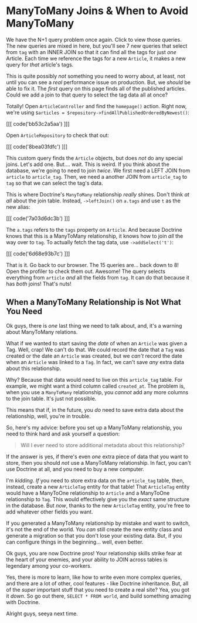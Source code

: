 # ManyToMany Joins & When to Avoid ManyToMany

We have the N+1 query problem once again. Click to view those queries. The new
queries are mixed in here, but you'll see 7 new queries that select from `tag`
with an INNER JOIN so that it can find all the tags for just *one* Article.
Each time we reference the tags for a new `Article`, it makes a new query for
*that* article's tags.

This is quite possibly *not* something you need to worry about, at least, not until
you can see a *real* performance issue on production. But, we *should* be able to
fix it. The *first* query on this page finds all of the published articles. Could
we add a join to that query to select the tag data all at once?

Totally! Open `ArticleController` and find the `homepage()` action. Right now, we're
using `$articles = $repository->findAllPublishedOrderedByNewest()`:

[[[ code('bb53c2a5aa') ]]]

Open `ArticleRepository` to check that out:

[[[ code('8bea03fdfc') ]]]

This custom query finds the `Article` objects, but does *not* do any special joins.
Let's add one. But.... wait. This is weird. If you think about the database, we're
going to need to join *twice*. We first need a LEFT JOIN from `article` to
`article_tag`. Then, we need a another JOIN from `article_tag` to `tag` so that
we can select the tag's data.

This is where Doctrine's `ManyToMany` relationship *really* shines. Don't think
*at all* about the join table. Instead, `->leftJoin()` on `a.tags` and use
`t` as the new alias:

[[[ code('7a03d6dc3b') ]]]

The `a.tags` refers to the `tags` property on `Article`. And because Doctrine knows
that this is a ManyToMany relationship, it knows how to join *all* the way over to
`tag`. To actually fetch the tag data, use `->addSelect('t')`:

[[[ code('6d68e93b7c') ]]]

That is it. Go back to our browser. The 15 queries are... back down to 8! Open the
profiler to check them out. Awesome! The query selects everything from `article`
*and* all the fields from `tag`. It can do that because it has *both* joins!
That's nuts!

## When a ManyToMany Relationship is Not What You Need

Ok guys, there is *one* last thing we need to talk about, and, it's a warning
about ManyToMany relations.

What if we wanted to start saving the *date* of when an `Article` was given a Tag.
Well, crap! We can't do that. We could record the date that a `Tag` was created or
the date an `Article` was created, but we *can't* record the date when an `Article`
was linked to a `Tag`. In fact, we can't save *any* extra data about this relationship.

Why? Because that data would need to live on this `article_tag` table. For example,
we might want a third column called `created_at`. The problem is, when you use
a `ManyToMany` relationship, you *cannot* add any more columns to the join table.
It's just not possible.

This means that if, in the future, you *do* need to save extra data about the
relationship, well, you're in trouble.

So, here's my advice: before you set up a ManyToMany relationship, you need to think
hard and ask yourself a question:

> Will I ever need to store additional metadata about this relationship?

If the answer is yes, if there's even *one* extra piece of data that you want to
store, then you should *not* use a ManyToMany relationship. In fact, you can't use
Doctrine at all, and you need to buy a new computer.

I'm *kidding*. *If* you need to store extra data on the `article_tag` table, then,
instead, create a new `ArticleTag` entity for that table! That `ArticleTag` entity
would have a ManyToOne relationship to `Article` and a ManyToOne relationship to
`Tag`. This would effectively give you the *exact* same structure in the database.
But *now*, thanks to the new `ArticleTag` entity, you're free to add whatever other
fields you want.

If you generated a ManyToMany relationship by mistake and want to switch, it's not
the end of the world. You *can* still create the new entity class and generate a
migration so that you don't lose your existing data. But, if you can configure things
in the beginning... well, even better.

Ok guys, you are now Doctrine pros! Your relationship skills strike fear at the
heart of your enemies, and your ability to JOIN across tables is legendary among
your co-workers. 

Yes, there is more to learn, like how to write even more complex queries, and there
are a lot of other, cool features - like Doctrine inheritance. But, all of the
*super* important stuff that you need to create a real site? Yea, you got it *down*.
So go out there, `SELECT * FROM world`, and build something amazing with Doctrine.

Alright guys, seeya next time.
